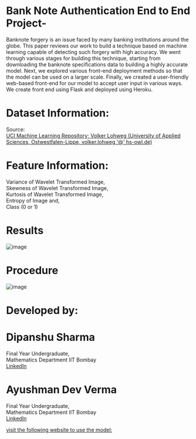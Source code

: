 # Bank Note Authentication End to End Project-
Banknote forgery is an issue faced by many banking institutions around the globe. This paper reviews our work to build a technique based on machine learning capable of detecting such forgery with high accuracy. We went through various stages for building this technique, starting from downloading the banknote specifications data to building a highly accurate model. Next, we explored various front-end deployment methods so that the model can be used on a larger scale. Finally, we created a user-friendly web-based front-end for our model to accept user input in various ways. We create front end using Flask and deployed using Heroku.


# Dataset Information: <br/>

Source:  <br/>
[UCI Machine Learning Repository; Volker Lohweg (University of Applied Sciences, Ostwestfalen-Lippe, volker.lohweg '@' hs-owl.de)](https://archive.ics.uci.edu/ml/datasets/banknote+authentication) <br/>

# Feature Information:  <br/>

Variance of Wavelet Transformed Image, <br/>
Skewness of Wavelet Transformed Image, <br/>
Kurtosis of Wavelet Transformed Image, <br/>
Entropy of Image and,  <br/>
Class (0 or 1) <br/>

# Results 

![image](https://user-images.githubusercontent.com/63520231/127070294-71d19bc2-3f05-463a-851c-ca909ace3be6.png)

# Procedure 

![image](https://user-images.githubusercontent.com/63520231/127070313-9dcddcd8-1ce8-4355-92b3-bc49103c2f1d.png)

# Developed by:

# Dipanshu Sharma 
Final Year Undergraduate, <br/>
Mathematics Department IIT Bombay <br/>
[LinkedIn](https://www.linkedin.com/in/dipanshu-sharma-523921176) <br/>

# Ayushman Dev Verma 
Final Year Undergraduate, <br/>
Mathematics Department IIT Bombay <br/>
[LinkedIn](https://www.linkedin.com/in/ayushmaan-dev-verma-654b57170) <br/>


[visit the following website to use the model:](https://ml-bank-note-authentication.herokuapp.com/)
